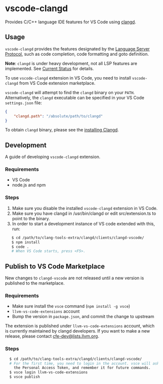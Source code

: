 # vscode-clangd

Provides C/C++ language IDE features for VS Code using [clangd](https://clang.llvm.org/extra/clangd.html).

## Usage

`vscode-clangd` provides the features designated by the [Language Server
Protocol](https://github.com/Microsoft/language-server-protocol), such as
code completion, code formatting and goto definition.

**Note**: `clangd` is under heavy development, not all LSP features are
implemented. See [Current Status](https://clang.llvm.org/extra/clangd.html#current-status)
for details.

To use `vscode-clangd` extension in VS Code, you need to install `vscode-clangd`
from VS Code extension marketplace.

`vscode-clangd` will attempt to find the `clangd` binary on your `PATH`.
Alternatively, the `clangd` executable can be specified in your VS Code
`settings.json` file:

```json
{
    "clangd.path": "/absolute/path/to/clangd"
}
```

To obtain `clangd` binary, please see the [installing Clangd](https://clang.llvm.org/extra/clangd.html#installing-clangd).

## Development

A guide of developing `vscode-clangd` extension.

### Requirements

* VS Code
* node.js and npm

### Steps

1. Make sure you disable the installed `vscode-clangd` extension in VS Code.
2. Make sure you have clangd in /usr/bin/clangd or edit src/extension.ts to
point to the binary.
3. In order to start a development instance of VS code extended with this, run:

```bash
   $ cd /path/to/clang-tools-extra/clangd/clients/clangd-vscode/
   $ npm install
   $ code .
   # When VS Code starts, press <F5>.
```

## Publish to VS Code Marketplace

New changes to `clangd-vscode` are not released until a new version is published
to the marketplace.

### Requirements

* Make sure install the `vsce` command (`npm install -g vsce`)
* `llvm-vs-code-extensions` account
* Bump the version in `package.json`, and commit the change to upstream

The extension is published under `llvm-vs-code-extensions` account, which is
currently maintained by clangd developers. If you want to make a new release,
please contact cfe-dev@lists.llvm.org.

### Steps

```bash
  $ cd /path/to/clang-tools-extra/clangd/clients/clangd-vscode/
  # For the first time, you need to login in the account. vsce will ask you for
    the Personal Access Token, and remember it for future commands.
  $ vsce login llvm-vs-code-extensions
  $ vsce publish
```
